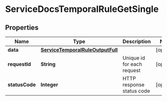 

# ServiceDocsTemporalRuleGetSingle


## Properties

| Name | Type | Description | Notes |
|------------ | ------------- | ------------- | -------------|
|**data** | [**ServiceTemporalRuleOutputFull**](ServiceTemporalRuleOutputFull.md) |  |  [optional] |
|**requestId** | **String** | Unique id for each request |  [optional] |
|**statusCode** | **Integer** | HTTP response status code |  [optional] |



